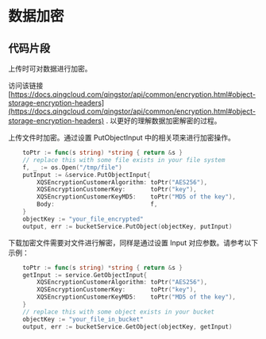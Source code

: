 # 数据加密

## 代码片段

上传时可对数据进行加密。

访问该链接 [https://docs.qingcloud.com/qingstor/api/common/encryption.html#object-storage-encryption-headers](https://docs.qingcloud.com/qingstor/api/common/encryption.html#object-storage-encryption-headers) .
以更好的理解数据加密解密的过程。

上传文件时加密。通过设置 PutObjectInput 中的相关项来进行加密操作。

```go
	toPtr := func(s string) *string { return &s }
    // replace this with some file exists in your file system
	f, _ := os.Open("/tmp/file")
	putInput := &service.PutObjectInput{
		XQSEncryptionCustomerAlgorithm: toPtr("AES256"),
		XQSEncryptionCustomerKey:       toPtr("key"),
		XQSEncryptionCustomerKeyMD5:    toPtr("MD5 of the key"),
		Body:                           f,
	}
    objectKey := "your_file_encrypted"
    output, err := bucketService.PutObject(objectKey, putInput)
```

下载加密文件需要对文件进行解密，同样是通过设置 Input 对应参数。请参考以下示例：

```go
	toPtr := func(s string) *string { return &s }
	getInput := service.GetObjectInput{
		XQSEncryptionCustomerAlgorithm: toPtr("AES256"),
		XQSEncryptionCustomerKey:       toPtr("key"),
		XQSEncryptionCustomerKeyMD5:    toPtr("MD5 of the key"),
	}
    // replace this with some object exists in your bucket
    objectKey := "your_file_in_bucket"
    output, err := bucketService.GetObject(objectKey, getInput)
```